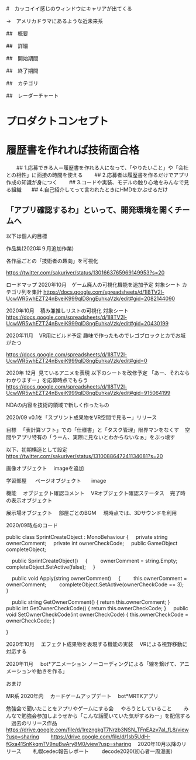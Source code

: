 
#　カッコイイ感じのウィンドウにキャリアが出てくる

→　アメリカドラマにあるような近未来系


##　概要

##　詳細

##　開始期間

##　終了期間

##　カテゴリ

##　レーダーチャート

# プロダクトコンセプト
  # 履歴書を作れれば技術面合格
　　## 1.応募できる人＝履歴書を作れる人になって、「やりたいこと」や「会社との相性」に面接の時間を使える
　　## 2.応募者は履歴書を作るだけでアプリ作成の知識が身につく
　　## 3.コードや実装、モデルの触り心地をみんなで見る組織
      ## 4.自己紹介してって言われたときにHMDをかぶせるだけ
   ## 「アプリ確認するわ」といって、開発環境を開くチームへ   

以下は個人的目標

作品集(2020年９月追加作業)

各作品ごとの「技術者の趣向」を可視化

https://twitter.com/sakuriver/status/1301663765969149953?s=20

ロードマップ
2020年10月　ゲーム廃人の可視化機能を追加予定
対象シート
カテゴリ列を集計
https://docs.google.com/spreadsheets/d/1I8TV2l-UcwWR5whEZT24nBveiK999qlD8ngEuhkaVzk/edit#gid=2082144090

2020年10月    積み兼推しリストの可視化
対象シート
https://docs.google.com/spreadsheets/d/1I8TV2l-UcwWR5whEZT24nBveiK999qlD8ngEuhkaVzk/edit#gid=20430199

2020年11月    VR用にビルド予定
趣味で作ったものでレゴブロックとカでお城がたつ

https://docs.google.com/spreadsheets/d/1I8TV2l-UcwWR5whEZT24nBveiK999qlD8ngEuhkaVzk/edit#gid=0

2020年 12月  見ているアニメを表現
以下のシートを改修予定
「あー、それならわかりますー」を応募時点でもらう
https://docs.google.com/spreadsheets/d/1I8TV2l-UcwWR5whEZT24nBveiK999qlD8ngEuhkaVzk/edit#gid=915064199

NDAの内容を技術的領域で新しく作ったもの


2020/09 v0.1を「スプリント成果物をVR空間で見るー」リリース


目標
　「表計算ソフト」での「仕様書」と「タスク管理」限界マンをなくす
   空間やアプリ特有の「うーん、実際に見ないとわからないなぁ」をぶっ壊す


以下、初期構造として設定
https://twitter.com/sakuriver/status/1310088647241134081?s=20





画像オブジェクト
　imageを追加


学習部屋
     ページオブジェクト
      image

機能
　オブジェクト確認コメント
　VRオブジェクト確認ステータス
   完了時の表示オブジェクト


展示場オブジェクト
　部屋ごとのBGM
    現時点では、3Dサウンドを利用

2020/09時点のコード



public class SprintCreateObject : MonoBehaviour
{
    private string ownerComment;
    private int ownerCheckCode;
    public GameObject completeObject;


    public SprintCreateObject()
    {
        ownerComment = string.Empty;
        completeObject.SetActive(false);
    }


    public void Apply(string ownerComment)
    {
        this.ownerComment = ownerComment;
        completeObject.SetActive(ownerCheckCode == 3);
    }

    public string GetOwnerComment() { return this.ownerComment; }
    public int GetOwnerCheckCode() { return this.ownerCheckCode; }
    public void SetOwnerCheckCode(int ownerCheckCode) { this.ownerCheckCode = ownerCheckCode; }

}

2020年10月
　エフェクト成果物を表現する機能の実装
　VRによる視野移動に対応する

2020年11月
    bot*アニメーション
      ノーコーディングによる「線を繋げて、アニメーションや動きを作る」

おまけ

MR系
2020年内
　カードゲームアップデート
　bot*MRTKアプリ　
   

勉強会で聞いたことをアプリやゲームにする会
    やろうとしていること
　　みんなで勉強会参加しようぜから「こんな話聞いていた気がするわー」を配信する
　過去のリリース作品
　　https://drive.google.com/file/d/1rezngkgT7Nrzb3NSN_TFnEAzv7aI_fL8/view?usp=sharing
　　https://drive.google.com/file/d/1sb5UdH-fGxa41SnKkqmTV9nuBwAry8M0/view?usp=sharing
　2020年10月以降のリリース
　　札幌cedec報告レポート
        decode2020(初心者一周漫画）　

